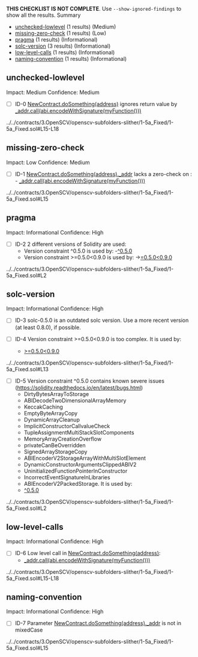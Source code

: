 **THIS CHECKLIST IS NOT COMPLETE**. Use `--show-ignored-findings` to show all the results.
Summary
 - [unchecked-lowlevel](#unchecked-lowlevel) (1 results) (Medium)
 - [missing-zero-check](#missing-zero-check) (1 results) (Low)
 - [pragma](#pragma) (1 results) (Informational)
 - [solc-version](#solc-version) (3 results) (Informational)
 - [low-level-calls](#low-level-calls) (1 results) (Informational)
 - [naming-convention](#naming-convention) (1 results) (Informational)
## unchecked-lowlevel
Impact: Medium
Confidence: Medium
 - [ ] ID-0
[NewContract.doSomething(address)](../../contracts/3.OpenSCV/openscv-subfolders-slither/1-5a_Fixed/1-5a_Fixed.sol#L15-L18) ignores return value by [_addr.call(abi.encodeWithSignature(myFunction()))](../../contracts/3.OpenSCV/openscv-subfolders-slither/1-5a_Fixed/1-5a_Fixed.sol#L16)

../../contracts/3.OpenSCV/openscv-subfolders-slither/1-5a_Fixed/1-5a_Fixed.sol#L15-L18


## missing-zero-check
Impact: Low
Confidence: Medium
 - [ ] ID-1
[NewContract.doSomething(address)._addr](../../contracts/3.OpenSCV/openscv-subfolders-slither/1-5a_Fixed/1-5a_Fixed.sol#L15) lacks a zero-check on :
		- [_addr.call(abi.encodeWithSignature(myFunction()))](../../contracts/3.OpenSCV/openscv-subfolders-slither/1-5a_Fixed/1-5a_Fixed.sol#L16)

../../contracts/3.OpenSCV/openscv-subfolders-slither/1-5a_Fixed/1-5a_Fixed.sol#L15


## pragma
Impact: Informational
Confidence: High
 - [ ] ID-2
2 different versions of Solidity are used:
	- Version constraint ^0.5.0 is used by:
		-[^0.5.0](../../contracts/3.OpenSCV/openscv-subfolders-slither/1-5a_Fixed/1-5a_Fixed.sol#L2)
	- Version constraint >=0.5.0<0.9.0 is used by:
		-[>=0.5.0<0.9.0](../../contracts/3.OpenSCV/openscv-subfolders-slither/1-5a_Fixed/1-5a_Fixed.sol#L13)

../../contracts/3.OpenSCV/openscv-subfolders-slither/1-5a_Fixed/1-5a_Fixed.sol#L2


## solc-version
Impact: Informational
Confidence: High
 - [ ] ID-3
solc-0.5.0 is an outdated solc version. Use a more recent version (at least 0.8.0), if possible.

 - [ ] ID-4
Version constraint >=0.5.0<0.9.0 is too complex.
It is used by:
	- [>=0.5.0<0.9.0](../../contracts/3.OpenSCV/openscv-subfolders-slither/1-5a_Fixed/1-5a_Fixed.sol#L13)

../../contracts/3.OpenSCV/openscv-subfolders-slither/1-5a_Fixed/1-5a_Fixed.sol#L13


 - [ ] ID-5
Version constraint ^0.5.0 contains known severe issues (https://solidity.readthedocs.io/en/latest/bugs.html)
	- DirtyBytesArrayToStorage
	- ABIDecodeTwoDimensionalArrayMemory
	- KeccakCaching
	- EmptyByteArrayCopy
	- DynamicArrayCleanup
	- ImplicitConstructorCallvalueCheck
	- TupleAssignmentMultiStackSlotComponents
	- MemoryArrayCreationOverflow
	- privateCanBeOverridden
	- SignedArrayStorageCopy
	- ABIEncoderV2StorageArrayWithMultiSlotElement
	- DynamicConstructorArgumentsClippedABIV2
	- UninitializedFunctionPointerInConstructor
	- IncorrectEventSignatureInLibraries
	- ABIEncoderV2PackedStorage.
It is used by:
	- [^0.5.0](../../contracts/3.OpenSCV/openscv-subfolders-slither/1-5a_Fixed/1-5a_Fixed.sol#L2)

../../contracts/3.OpenSCV/openscv-subfolders-slither/1-5a_Fixed/1-5a_Fixed.sol#L2


## low-level-calls
Impact: Informational
Confidence: High
 - [ ] ID-6
Low level call in [NewContract.doSomething(address)](../../contracts/3.OpenSCV/openscv-subfolders-slither/1-5a_Fixed/1-5a_Fixed.sol#L15-L18):
	- [_addr.call(abi.encodeWithSignature(myFunction()))](../../contracts/3.OpenSCV/openscv-subfolders-slither/1-5a_Fixed/1-5a_Fixed.sol#L16)

../../contracts/3.OpenSCV/openscv-subfolders-slither/1-5a_Fixed/1-5a_Fixed.sol#L15-L18


## naming-convention
Impact: Informational
Confidence: High
 - [ ] ID-7
Parameter [NewContract.doSomething(address)._addr](../../contracts/3.OpenSCV/openscv-subfolders-slither/1-5a_Fixed/1-5a_Fixed.sol#L15) is not in mixedCase

../../contracts/3.OpenSCV/openscv-subfolders-slither/1-5a_Fixed/1-5a_Fixed.sol#L15


